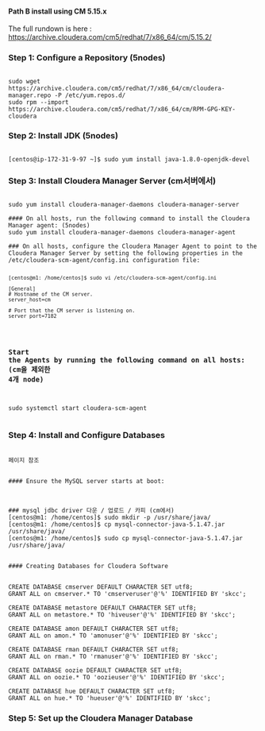 #### Path B install using CM 5.15.x
The full rundown is here : https://archive.cloudera.com/cm5/redhat/7/x86_64/cm/5.15.2/


### Step 1: Configure a Repository (5nodes)
<pre><code>
sudo wget https://archive.cloudera.com/cm5/redhat/7/x86_64/cm/cloudera-manager.repo -P /etc/yum.repos.d/
sudo rpm --import https://archive.cloudera.com/cm5/redhat/7/x86_64/cm/RPM-GPG-KEY-cloudera
</code></pre>

### Step 2: Install JDK (5nodes)
<pre><code>
[centos@ip-172-31-9-97 ~]$ sudo yum install java-1.8.0-openjdk-devel
</code></pre>

### Step 3: Install Cloudera Manager Server (cm서버에서)
<pre><code>
sudo yum install cloudera-manager-daemons cloudera-manager-server

#### On all hosts, run the following command to install the Cloudera Manager agent: (5nodes)
sudo yum install cloudera-manager-daemons cloudera-manager-agent

### On all hosts, configure the Cloudera Manager Agent to point to the Cloudera Manager Server by setting the following properties in the /etc/cloudera-scm-agent/config.ini configuration file:
<pre><code>
[centos@m1: /home/centos]$ sudo vi /etc/cloudera-scm-agent/config.ini

[General]
# Hostname of the CM server.
server_host=cm

# Port that the CM server is listening on.
server_port=7182
</code></pre>

### Start the Agents by running the following command on all hosts: (cm을 제외한 4개 node)
sudo systemctl start cloudera-scm-agent
</code></pre>


### Step 4: Install and Configure Databases
<pre><code>
페이지 참조


#### Ensure the MySQL server starts at boot:



### mysql jdbc driver 다운 / 업로드 / 카피 (cm에서)
[centos@m1: /home/centos]$ sudo mkdir -p /usr/share/java/
[centos@m1: /home/centos]$ cp mysql-connector-java-5.1.47.jar /usr/share/java/
[centos@m1: /home/centos]$ sudo cp mysql-connector-java-5.1.47.jar /usr/share/java/


#### Creating Databases for Cloudera Software


CREATE DATABASE cmserver DEFAULT CHARACTER SET utf8;
GRANT ALL on cmserver.* TO 'cmserveruser'@'%' IDENTIFIED BY 'skcc';

CREATE DATABASE metastore DEFAULT CHARACTER SET utf8;
GRANT ALL on metastore.* TO 'hiveuser'@'%' IDENTIFIED BY 'skcc';

CREATE DATABASE amon DEFAULT CHARACTER SET utf8;
GRANT ALL on amon.* TO 'amonuser'@'%' IDENTIFIED BY 'skcc';

CREATE DATABASE rman DEFAULT CHARACTER SET utf8;
GRANT ALL on rman.* TO 'rmanuser'@'%' IDENTIFIED BY 'skcc';

CREATE DATABASE oozie DEFAULT CHARACTER SET utf8;
GRANT ALL on oozie.* TO 'oozieuser'@'%' IDENTIFIED BY 'skcc';

CREATE DATABASE hue DEFAULT CHARACTER SET utf8;
GRANT ALL on hue.* TO 'hueuser'@'%' IDENTIFIED BY 'skcc';
</code></pre>


### Step 5: Set up the Cloudera Manager Database
